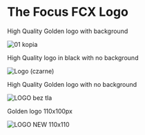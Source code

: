 # The Focus FCX Logo

High Quality Golden logo with background

![01 kopia](https://user-images.githubusercontent.com/61139827/194752673-08d2c68a-fe6c-40da-8a72-db14574b2445.jpg)

High Quality logo in black with no background

![Logo (czarne)](https://user-images.githubusercontent.com/61139827/194752681-810da670-6d5f-4c41-822c-e4201b74c945.png)

High Quality Golden logo with no background

![LOGO bez tla](https://user-images.githubusercontent.com/61139827/194752699-a3fa25a5-efe3-4c59-9358-df4acd136c18.png)

Golden logo 110x100px

![LOGO NEW 110x110](https://user-images.githubusercontent.com/61139827/194752712-2e9dc3f6-05aa-4ab8-8a1b-0b6820246869.png)
